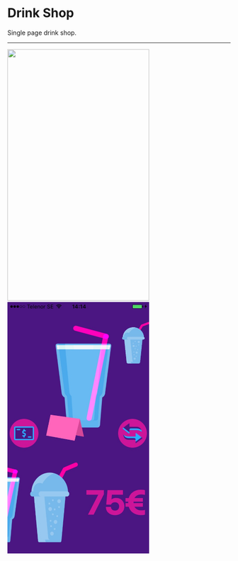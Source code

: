 # Drink Shop

Single page drink shop.

____

<img src="https://github.com/BaselNsralla/Drink-Shop/blob/master/Example/ezgif.com-video-to-gif.gif" data-canonical-src="https://github.com/BaselNsralla/Drink-Shop/blob/master/Example/ezgif.com-video-to-gif.gif" width="320" height="568" />

<img src="https://github.com/BaselNsralla/Drink-Shop/blob/master/Example/photo.jpg" data-canonical-src="https://github.com/BaselNsralla/Drink-Shop/blob/master/Example/photo.jpg" width="320" height="568" />